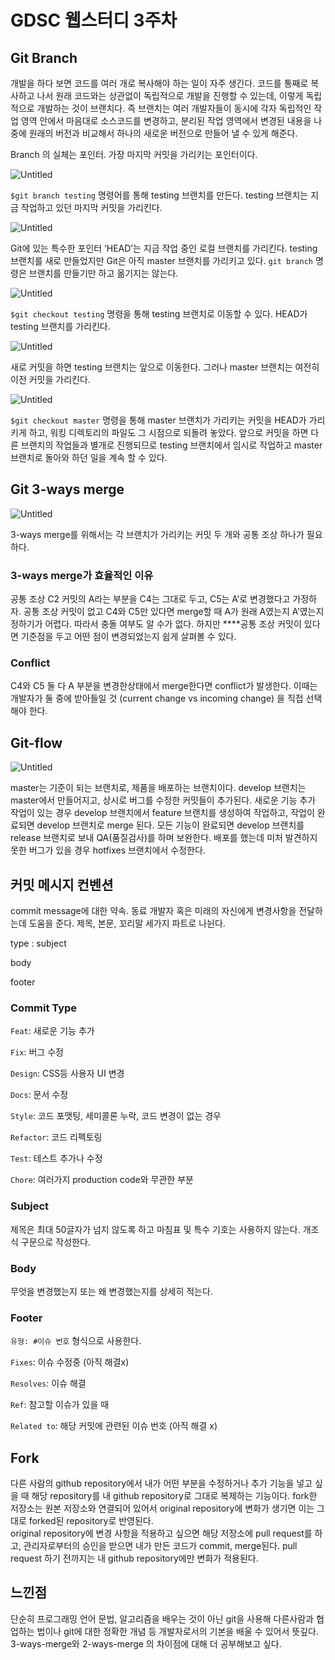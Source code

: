 # GDSC 웹스터디 3주차

## Git Branch

개발을 하다 보면 코드를 여러 개로 복사해야 하는 일이 자주 생긴다. 코드를 통째로 복사하고 나서 원래 코드와는 상관없이 독립적으로 개발을 진행할 수 있는데,  이렇게 독립적으로 개발하는 것이 브랜치다. 즉 브랜치는 여러 개발자들이 동시에 각자 독립적인 작업 영역 안에서 마음대로 소스코드를 변경하고, 분리된 작업 영역에서 변경된 내용을 나중에 원래의 버전과 비교해서 하나의 새로운 버전으로 만들어 낼 수 있게 해준다.

Branch 의 실체는 포인터. 가장 마지막 커밋을 가리키는 포인터이다.

![Untitled](https://git-scm.com/book/en/v2/images/two-branches.png)

`$git branch testing` 명령어를 통해 testing 브랜치를 만든다. testing 브랜치는 지금 작업하고 있던 마지막 커밋을 가리킨다.

![Untitled](https://git-scm.com/book/en/v2/images/head-to-master.png)

Git에 있는 특수한 포인터 ‘HEAD’는 지금 작업 중인 로컬 브랜치를 가리킨다. testing 브랜치를 새로 만들었지만 Git은 아직 master 브랜치를 가리키고 있다. `git branch` 명령은 브랜치를 만들기만 하고 옮기지는 않는다.

![Untitled](https://git-scm.com/book/en/v2/images/head-to-testing.png)

`$git checkout testing` 명령을 통해 testing 브랜치로 이동할 수 있다. HEAD가 testing 브랜치를 가리킨다.

![Untitled](https://git-scm.com/book/en/v2/images/advance-testing.png)

새로 커밋을 하면 testing 브랜치는 앞으로 이동한다. 그러나 master 브랜치는 여전히 이전 커밋을 가리킨다. 

![Untitled](https://git-scm.com/book/en/v2/images/checkout-master.png)

`$git checkout master` 명령을 통해 master 브랜치가 가리키는 커밋을 HEAD가 가리키게 하고, 워킹 디렉토리의 파일도 그 시점으로 되돌려 놓았다. 앞으로 커밋을 하면 다른 브랜치의 작업들과 별개로 진행되므로 testing 브랜치에서 임시로 작업하고 master 브랜치로 돌아와 하던 일을 계속 할 수 있다.


## Git 3-ways merge

![Untitled](https://git-scm.com/book/en/v2/images/basic-merging-1.png)

3-ways merge를 위해서는 각 브랜치가 가리키는 커밋 두 개와 공통 조상 하나가 필요하다.

### 3-ways merge가 효율적인 이유

공통 조상 C2 커밋의 A라는 부분을 C4는 그대로 두고, C5는 A’로 변경했다고 가정하자. 공통 조상 커밋이 없고 C4와 C5만 있다면 merge할 때 A가 원래 A였는지 A’였는지 정하기가 어렵다. 따라서 충돌 여부도 알 수가 없다. 하지만 ****공통 조상 커밋이 있다면 기준점을 두고 어떤 점이 변경되었는지 쉽게 살펴볼 수 있다.

### Conflict

C4와 C5 둘 다 A 부분을 변경한상태에서 merge한다면 conflict가 발생한다. 이때는 개발자가 둘 중에 받아들일 것 (current change vs incoming change) 을 직접 선택해야 한다.

## Git-flow

![Untitled](https://img1.daumcdn.net/thumb/R1280x0/?scode=mtistory2&fname=https%3A%2F%2Fblog.kakaocdn.net%2Fdn%2FbEkY05%2FbtrpU1NDIEz%2FztBJisDxZgsKFAuXVUBAbK%2Fimg.png)

master는 기준이 되는 브랜치로, 제품을 배포하는 브랜치이다. develop 브랜치는 master에서 만들어지고, 상시로 버그를 수정한 커밋들이 추가된다. 새로운 기능 추가 작업이 있는 경우 develop 브랜치에서 feature 브랜치를 생성하여 작업하고, 작업이 완료되면 develop 브랜치로 merge 된다. 모든 기능이 완료되면 develop 브랜치를 release 브랜치로 보내 QA(품질검사)를 하며 보완한다. 배포를 했는데 미처 발견하지 못한 버그가 있을 경우 hotfixes 브랜치에서 수정한다.

## 커밋 메시지 컨벤션

commit message에 대한 약속. 동료 개발자 혹은 미래의 자신에게 변경사항을 전달하는데 도움을 준다. 제목, 본문, 꼬리말 세가지 파트로 나뉜다.

type : subject

body

footer

### Commit Type

`Feat`: 새로운 기능 추가

`Fix`: 버그 수정

`Design`: CSS등 사용자 UI 변경

`Docs`: 문서 수정

`Style`: 코드 포맷팅, 세미콜론 누락, 코드 변경이 없는 경우

`Refactor`: 코드 리펙토링

`Test`: 테스트 추가나 수정

`Chore`: 여러가지 production code와 무관한 부분

### Subject

제목은 최대 50글자가 넘지 않도록 하고 마침표 및 특수 기호는 사용하지 않는다. 개조식 구문으로 작성한다.

### Body

무엇을 변경했는지 또는 왜 변경했는지를 상세히 적는다.

### Footer

`유형: #이슈 번호` 형식으로 사용한다.

`Fixes`: 이슈 수정중 (아직 해결x)

`Resolves`: 이슈 해결

`Ref`: 참고할 이슈가 있을 때

`Related to`: 해당 커밋에 관련된 이슈 번호 (아직 해결 x)

## Fork
다른 사람의 github repository에서 내가 어떤 부분을 수정하거나 추가 기능을 넣고 싶을 때 해당 repository를 내 github repository로 그대로 복제하는 기능이다. fork한 저장소는 원본 저장소와 연결되어 있어서 original repository에 변화가 생기면 이는 그대로 forked된 repository로 반영된다.    
original repository에 변경 사항을 적용하고 싶으면 해당 저장소에 pull request를 하고, 관리자로부터의 승인을 받으면 내가 만든 코드가 commit, merge된다. pull request 하기 전까지는 내 github repository에만 변화가 적용된다.
## 느낀점

단순히 프로그래밍 언어 문법, 알고리즘을 배우는 것이 아닌 git을 사용해 다른사람과 협업하는 법이나 git에 대한 정확한 개념 등 개발자로서의 기본을 배울 수 있어서 뜻깊다. 3-ways-merge와 2-ways-merge 의 차이점에 대해 더 공부해보고 싶다.